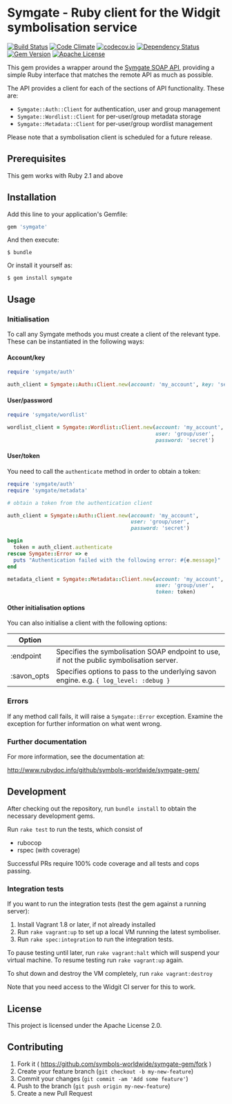 # Symgate - Ruby client for the Widgit symbolisation service

[![Build Status](https://travis-ci.org/symbols-worldwide/symgate-gem.svg?branch=master)](https://travis-ci.org/symbols-worldwide/symgate-gem)
[![Code Climate](https://codeclimate.com/github/symbols-worldwide/symgate-gem.svg)](https://codeclimate.com/github/symbols-worldwide/symgate-gem)
[![codecov.io](http://codecov.io/github/symbols-worldwide/symgate-gem/coverage.svg?branch=master)](http://codecov.io/github/symbols-worldwide/symgate-gem?branch=master)
[![Dependency Status](https://gemnasium.com/badges/github.com/symbols-worldwide/symgate-gem.svg)](https://gemnasium.com/github.com/symbols-worldwide/symgate-gem)
[![Gem Version](https://badge.fury.io/rb/symgate.svg)](https://badge.fury.io/rb/symgate)
[![Apache License](https://img.shields.io/github/license/symbols-worldwide/symgate-gem.svg)](https://www.apache.org/licenses/LICENSE-2.0)

This gem provides a wrapper around the [Symgate SOAP API](https://ws.widgitonline.com/schema/symboliser.wsdl),
providing a simple Ruby interface that matches the remote API as much as possible.

The API provides a client for each of the sections of API functionality. These are:

* `Symgate::Auth::Client` for authentication, user and group management
* `Symgate::Wordlist::Client` for per-user/group metadata storage
* `Symgate::Metadata::Client` for per-user/group wordlist management

Please note that a symbolisation client is scheduled for a future release.

## Prerequisites

This gem works with Ruby 2.1 and above

## Installation

Add this line to your application's Gemfile:

```ruby
gem 'symgate'
```

And then execute:

    $ bundle

Or install it yourself as:

    $ gem install symgate

## Usage

### Initialisation

To call any Symgate methods you must create a client of the relevant type. These can
be instantiated in the following ways:

#### Account/key

```ruby
require 'symgate/auth'

auth_client = Symgate::Auth::Client.new(account: 'my_account', key: 'secret')
```

#### User/password

```ruby
require 'symgate/wordlist'

wordlist_client = Symgate::Wordlist::Client.new(account: 'my_account', 
                                                user: 'group/user',
                                                password: 'secret')
```

#### User/token

You need to call the `authenticate` method in order to obtain a token:

```ruby
require 'symgate/auth'
require 'symgate/metadata'

# obtain a token from the authentication client

auth_client = Symgate::Auth::Client.new(account: 'my_account', 
                                        user: 'group/user',
                                        password: 'secret')

begin
  token = auth_client.authenticate
rescue Symgate::Error => e
  puts "Authentication failed with the following error: #{e.message}"
end

metadata_client = Symgate::Metadata::Client.new(account: 'my_account',
                                                user: 'group/user',
                                                token: token)
```

#### Other initialisation options

You can also initialise a client with the following options:

| Option      |     |
| ----------- | --- |
| :endpoint   | Specifies the symbolisation SOAP endpoint to use, if not the public symbolisation server. |
| :savon_opts | Specifies options to pass to the underlying savon engine. e.g. `{ log_level: :debug }` |

### Errors

If any method call fails, it will raise a `Symgate::Error` exception. Examine the exception for further information
on what went wrong.

### Further documentation

For more information, see the documentation at:

<http://www.rubydoc.info/github/symbols-worldwide/symgate-gem/>

## Development

After checking out the repository, run `bundle install` to obtain the necessary development gems.

Run `rake test` to run the tests, which consist of
* rubocop
* rspec (with coverage)

Successful PRs require 100% code coverage and all tests and cops passing. 

### Integration tests

If you want to run the integration tests (test the gem against a running server):
1. Install Vagrant 1.8 or later, if not already installed
2. Run `rake vagrant:up` to set up a local VM running the latest symboliser.
3. Run `rake spec:integration` to run the integration tests.

To pause testing until later, run `rake vagrant:halt` which will suspend your virtual machine. To resume testing run `rake vagrant:up` again.

To shut down and destroy the VM completely, run `rake vagrant:destroy`

Note that you need access to the Widgit CI server for this to work.

## License

This project is licensed under the Apache License 2.0.

## Contributing

1. Fork it ( https://github.com/symbols-worldwide/symgate-gem/fork )
2. Create your feature branch (`git checkout -b my-new-feature`)
3. Commit your changes (`git commit -am 'Add some feature'`)
4. Push to the branch (`git push origin my-new-feature`)
5. Create a new Pull Request
